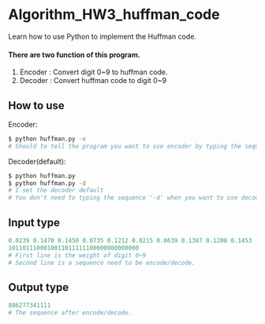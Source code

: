 # Algorithm_HW3_huffman_code
Learn how to use Python to implement the Huffman code.

#### There are two function of this program.

1. Encoder : Convert digit 0~9 to huffman code.
2. Decoder : Convert huffman code to digit 0~9

## How to use

Encoder:
```bash
$ python huffman.py -e
# Should to tell the program you want to use encoder by typing the sequence '-e'.
```
Decoder(default):
```bash
$ python huffman.py     
$ python huffman.py -d  
# I set the decoder default
# You don't need to typing the sequence '-d' when you want to use decoder.
```
## Input type
```py
0.0239 0.1470 0.1450 0.0735 0.1212 0.0215 0.0639 0.1387 0.1200 0.1453  
1011011100010011011111100000000000000  
# First line is the weight of digit 0~9
# Second line is a sequence need to be encode/decode.
```
## Output type
```py
886277341111  
# The sequence after encode/decode.
```
